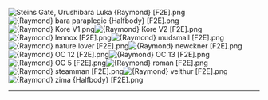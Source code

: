 ![Steins Gate, Urushibara Luka {Raymond} [F2E].png](https://raw.githubusercontent.com/Klokinator/FE-Repo/main/Portrait%20Repository/Spriting%20Community%20OC's%20(Grouped%20by%20Artist)/Raymond%20(F2E)/Steins%20Gate,%20Urushibara%20Luka%20%7BRaymond%7D%20%5BF2E%5D.png "Steins Gate, Urushibara Luka {Raymond} [F2E].png")![{Raymond} bara paraplegic {Halfbody} [F2E].png](https://raw.githubusercontent.com/Klokinator/FE-Repo/main/Portrait%20Repository/Spriting%20Community%20OC's%20(Grouped%20by%20Artist)/Raymond%20(F2E)/%7BRaymond%7D%20bara%20paraplegic%20(Halfbody)%20%5BF2E%5D.png "{Raymond} bara paraplegic {Halfbody} [F2E].png")![{Raymond} Kore V1.png](https://raw.githubusercontent.com/Klokinator/FE-Repo/main/Portrait%20Repository/Spriting%20Community%20OC's%20(Grouped%20by%20Artist)/Raymond%20(F2E)/%7BRaymond%7D%20Kore%20V1.png "{Raymond} Kore V1.png")![{Raymond} Kore V2 [F2E].png](https://raw.githubusercontent.com/Klokinator/FE-Repo/main/Portrait%20Repository/Spriting%20Community%20OC's%20(Grouped%20by%20Artist)/Raymond%20(F2E)/%7BRaymond%7D%20Kore%20V2%20%5BF2E%5D.png "{Raymond} Kore V2 [F2E].png")![{Raymond} lennox [F2E].png](https://raw.githubusercontent.com/Klokinator/FE-Repo/main/Portrait%20Repository/Spriting%20Community%20OC's%20(Grouped%20by%20Artist)/Raymond%20(F2E)/%7BRaymond%7D%20lennox%20%5BF2E%5D.png "{Raymond} lennox [F2E].png")![{Raymond} mudsmall [F2E].png](https://raw.githubusercontent.com/Klokinator/FE-Repo/main/Portrait%20Repository/Spriting%20Community%20OC's%20(Grouped%20by%20Artist)/Raymond%20(F2E)/%7BRaymond%7D%20mudsmall%20%5BF2E%5D.png "{Raymond} mudsmall [F2E].png")![{Raymond} nature lover [F2E].png](https://raw.githubusercontent.com/Klokinator/FE-Repo/main/Portrait%20Repository/Spriting%20Community%20OC's%20(Grouped%20by%20Artist)/Raymond%20(F2E)/%7BRaymond%7D%20nature%20lover%20%5BF2E%5D.png "{Raymond} nature lover [F2E].png")![{Raymond} newckner [F2E].png](https://raw.githubusercontent.com/Klokinator/FE-Repo/main/Portrait%20Repository/Spriting%20Community%20OC's%20(Grouped%20by%20Artist)/Raymond%20(F2E)/%7BRaymond%7D%20newckner%20%5BF2E%5D.png "{Raymond} newckner [F2E].png")![{Raymond} OC 12 [F2E].png](https://raw.githubusercontent.com/Klokinator/FE-Repo/main/Portrait%20Repository/Spriting%20Community%20OC's%20(Grouped%20by%20Artist)/Raymond%20(F2E)/%7BRaymond%7D%20OC%2012%20%5BF2E%5D.png "{Raymond} OC 12 [F2E].png")![{Raymond} OC 13 [F2E].png](https://raw.githubusercontent.com/Klokinator/FE-Repo/main/Portrait%20Repository/Spriting%20Community%20OC's%20(Grouped%20by%20Artist)/Raymond%20(F2E)/%7BRaymond%7D%20OC%2013%20%5BF2E%5D.png "{Raymond} OC 13 [F2E].png")![{Raymond} OC 5 [F2E].png](https://raw.githubusercontent.com/Klokinator/FE-Repo/main/Portrait%20Repository/Spriting%20Community%20OC's%20(Grouped%20by%20Artist)/Raymond%20(F2E)/%7BRaymond%7D%20OC%205%20%5BF2E%5D.png "{Raymond} OC 5 [F2E].png")![{Raymond} roman [F2E].png](https://raw.githubusercontent.com/Klokinator/FE-Repo/main/Portrait%20Repository/Spriting%20Community%20OC's%20(Grouped%20by%20Artist)/Raymond%20(F2E)/%7BRaymond%7D%20roman%20%5BF2E%5D.png "{Raymond} roman [F2E].png")![{Raymond} steamman [F2E].png](https://raw.githubusercontent.com/Klokinator/FE-Repo/main/Portrait%20Repository/Spriting%20Community%20OC's%20(Grouped%20by%20Artist)/Raymond%20(F2E)/%7BRaymond%7D%20steamman%20%5BF2E%5D.png "{Raymond} steamman [F2E].png")![{Raymond} velthur [F2E].png](https://raw.githubusercontent.com/Klokinator/FE-Repo/main/Portrait%20Repository/Spriting%20Community%20OC's%20(Grouped%20by%20Artist)/Raymond%20(F2E)/%7BRaymond%7D%20velthur%20%5BF2E%5D.png "{Raymond} velthur [F2E].png")![{Raymond} zima {Halfbody} [F2E].png](https://raw.githubusercontent.com/Klokinator/FE-Repo/main/Portrait%20Repository/Spriting%20Community%20OC's%20(Grouped%20by%20Artist)/Raymond%20(F2E)/%7BRaymond%7D%20zima%20(Halfbody)%20%5BF2E%5D.png "{Raymond} zima {Halfbody} [F2E].png")



----

